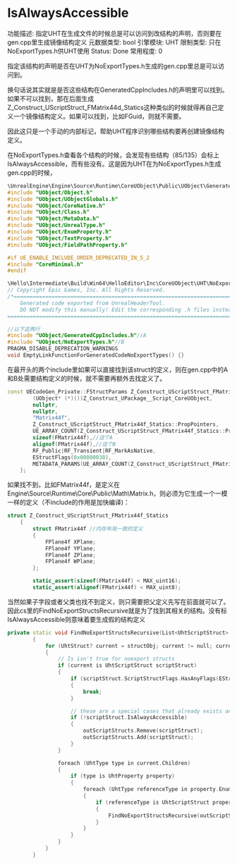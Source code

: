 # IsAlwaysAccessible

功能描述: 指定UHT在生成文件的时候总是可以访问到改结构的声明，否则要在gen.cpp里生成镜像结构定义
元数据类型: bool
引擎模块: UHT
限制类型: 只在NoExportTypes.h供UHT使用
Status: Done
常用程度: 0

指定该结构的声明是否在UHT为NoExportTypes.h生成的gen.cpp里总是可以访问到。

换句话说其实就是是否这些结构在GeneratedCppIncludes.h的声明里可以找到。如果不可以找到，那在后面生成Z_Construct_UScriptStruct_FMatrix44d_Statics这种类似的时候就得再自己定义一个镜像结构定义。如果可以找到，比如FGuid，则就不需要。

因此这只是一个手动的内部标记，帮助UHT程序识别哪些结构要再创建镜像结构定义。

在NoExportTypes.h查看各个结构的时候，会发现有些结构（85/135）会标上IsAlwaysAccessible，而有些没有。这是因为UHT在为NoExportTypes.h生成gen.cpp的时候，

```cpp
\UnrealEngine\Engine\Source\Runtime\CoreUObject\Public\UObject\GeneratedCppIncludes.h
#include "UObject/Object.h"
#include "UObject/UObjectGlobals.h"
#include "UObject/CoreNative.h"
#include "UObject/Class.h"
#include "UObject/MetaData.h"
#include "UObject/UnrealType.h"
#include "UObject/EnumProperty.h"
#include "UObject/TextProperty.h"
#include "UObject/FieldPathProperty.h"

#if UE_ENABLE_INCLUDE_ORDER_DEPRECATED_IN_5_2
#include "CoreMinimal.h"
#endif

\Hello\Intermediate\Build\Win64\HelloEditor\Inc\CoreUObject\UHT\NoExportTypes.gen.cpp：
// Copyright Epic Games, Inc. All Rights Reserved.
/*===========================================================================
	Generated code exported from UnrealHeaderTool.
	DO NOT modify this manually! Edit the corresponding .h files instead!
===========================================================================*/

//以下这两行
#include "UObject/GeneratedCppIncludes.h"//A
#include "UObject/NoExportTypes.h"//B
PRAGMA_DISABLE_DEPRECATION_WARNINGS
void EmptyLinkFunctionForGeneratedCodeNoExportTypes() {}
```

在最开头的两个include里如果可以直接找到该struct的定义，则在gen.cpp中的A和B处需要结构定义的时候，就不需要再额外去找定义了。

```cpp
const UECodeGen_Private::FStructParams Z_Construct_UScriptStruct_FMatrix44f_Statics::ReturnStructParams = {
		(UObject* (*)())Z_Construct_UPackage__Script_CoreUObject,
		nullptr,
		nullptr,
		"Matrix44f",
		Z_Construct_UScriptStruct_FMatrix44f_Statics::PropPointers,
		UE_ARRAY_COUNT(Z_Construct_UScriptStruct_FMatrix44f_Statics::PropPointers),
		sizeof(FMatrix44f),//这个A
		alignof(FMatrix44f),//这个B
		RF_Public|RF_Transient|RF_MarkAsNative,
		EStructFlags(0x00000038),
		METADATA_PARAMS(UE_ARRAY_COUNT(Z_Construct_UScriptStruct_FMatrix44f_Statics::Struct_MetaDataParams), Z_Construct_UScriptStruct_FMatrix44f_Statics::Struct_MetaDataParams)
	};
```

如果找不到，比如FMatrix44f，是定义在Engine\Source\Runtime\Core\Public\Math\Matrix.h，则必须为它生成一个一模一样的定义（不include的作用是加快编译)：

```cpp
struct Z_Construct_UScriptStruct_FMatrix44f_Statics
	{
		struct FMatrix44f //内存布局一致的定义
		{
			FPlane4f XPlane;
			FPlane4f YPlane;
			FPlane4f ZPlane;
			FPlane4f WPlane;
		};

		static_assert(sizeof(FMatrix44f) < MAX_uint16);
		static_assert(alignof(FMatrix44f) < MAX_uint8);
```

当然如果子字段或者父类也找不到定义，则只需要把父定义先写在前面就可以了。因此cs里的FindNoExportStructsRecursive就是为了找到其相关的结构。没有标IsAlwaysAccessible则意味着要生成假的结构定义

```cpp
private static void FindNoExportStructsRecursive(List<UhtScriptStruct> outScriptStructs, UhtStruct structObj)
		{
			for (UhtStruct? current = structObj; current != null; current = current.SuperStruct)
			{
				// Is isn't true for noexport structs
				if (current is UhtScriptStruct scriptStruct)
				{
					if (scriptStruct.ScriptStructFlags.HasAnyFlags(EStructFlags.Native))
					{
						break;
					}

					// these are a special cases that already exists and if wrong if exported naively
					if (!scriptStruct.IsAlwaysAccessible)
					{
						outScriptStructs.Remove(scriptStruct);
						outScriptStructs.Add(scriptStruct);
					}
				}

				foreach (UhtType type in current.Children)
				{
					if (type is UhtProperty property)
					{
						foreach (UhtType referenceType in property.EnumerateReferencedTypes())
						{
							if (referenceType is UhtScriptStruct propertyScriptStruct)
							{
								FindNoExportStructsRecursive(outScriptStructs, propertyScriptStruct);
							}
						}
					}
				}
			}
		}
```